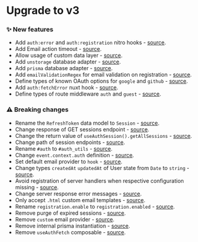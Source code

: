 # Upgrade to v3

### ✨ New features

- Add `auth:error` and `auth:registration` nitro hooks - [source](https://github.com/becem-gharbi/nuxt-auth/pull/49).
- Add Email action timeout - [source](https://github.com/becem-gharbi/nuxt-auth/pull/43).
- Allow usage of custom data layer - [source](https://github.com/becem-gharbi/nuxt-auth/pull/30).
- Add `unstorage` database adapter - [source](https://github.com/becem-gharbi/nuxt-auth/pull/39).
- Add `prisma` database adapter - [source](https://github.com/becem-gharbi/nuxt-auth/pull/38).
- Add `emailValidationRegex` for email validation on registration - [source](https://github.com/becem-gharbi/nuxt-auth/pull/37).
- Define types of known OAuth options for `google` and `github` - [source](https://github.com/becem-gharbi/nuxt-auth/commit/06b9f821ccb8a9703d01943b1aa1831dbf1ee716).
- Add `auth:fetchError` nuxt hook - [source](https://github.com/becem-gharbi/nuxt-auth/commit/ab89ac901b6721afee7f74f52f338cb4a73809a5).
- Define types of route middleware `auth` and `guest` - [source](https://github.com/becem-gharbi/nuxt-auth/pull/35).

### ⚠️ Breaking changes

- Rename the `RefreshToken` data model to `Session` - [source](https://github.com/becem-gharbi/nuxt-auth/pull/51).
- Change response of GET sessions endpoint - [source](https://github.com/becem-gharbi/nuxt-auth/pull/51).
- Change the return value of `useAuthSession().getAllSessions` - [source](https://github.com/becem-gharbi/nuxt-auth/pull/51).
- Change path of session endpoints - [source](https://github.com/becem-gharbi/nuxt-auth/pull/48).
- Rename `#auth` to `#auth_utils` - [source](https://github.com/becem-gharbi/nuxt-auth/commit/d9d1bcc6bd46604bb38803cca1104f66bb02a4ef).
- Change `event.context.auth` definition - [source](https://github.com/becem-gharbi/nuxt-auth/pull/45).
- Set default email provider to `hook` - [source](https://github.com/becem-gharbi/nuxt-auth/pull/43).
- Change types `createdAt` `updatedAt` of User state from `Date` to `string` - [source](https://github.com/becem-gharbi/nuxt-auth/commit/82fc63cb0f5b6c3f132000dc99655a21b697b9cb).
- Avoid registration of server handlers when respective configuration missing - [source](https://github.com/becem-gharbi/nuxt-auth/pull/33).
- Change server response error messages - [source](https://github.com/becem-gharbi/nuxt-auth/pull/32).
- Only accept `.html` custom email templates - [source](https://github.com/becem-gharbi/nuxt-auth/pull/29).
- Rename `registration.enable` to `registration.enabled` - [source](https://github.com/becem-gharbi/nuxt-auth/pull/28).
- Remove purge of expired sessions - [source](https://github.com/becem-gharbi/nuxt-auth/pull/27).
- Remove `custom` email provider - [source](https://github.com/becem-gharbi/nuxt-auth/pull/26).
- Remove internal prisma instantiation - [source](https://github.com/becem-gharbi/nuxt-auth/pull/25).
- Remove `useAuthFetch` composable - [source](https://github.com/becem-gharbi/nuxt-auth/pull/24).

